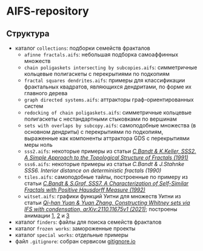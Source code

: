 # AIFS-repository


## Структура

* каталог `collections`: подборки семейств фракталов
	* `afinne fractals.aifs`: небольшая подборка самоаффинных множеств
	* `chain poligaskets intersecting by subcopies.aifs`: симметричные кольцевые полигаскеты с перекрытиями по подкопиям
	* `fractal squares dendrites.aifs`: примеры для классификации фрактальных квадратов, являющихся дендритами, по форме их главного дерева
	* `graph directed systems.aifs`: аттракторы граф-ориентированных систем
	* `redocking of chain poligaskets.aifs`: симметричные кольцевые полигаскеты с нестандартными стыковками по вершинам
	* `sets with overlaps by subcopy.aifs`: самоподобные множества (в основном дендриты) с перекрытиями по подкопиям, выраженные как компоненты аттрактора GDS с перекрытиями меры ноль
	* `sss2.aifs`: некоторые примеры из статьи [_C.Bandt & K.Keller, SSS2. A Simple Approach to the Topological Structure of Fractals (1991)_](https://doi.org/10.1002/mana.19911540104)
	* `sss6.aifs`: некоторые примеры из статьи _C.Bandt & J.Stahnke SSS6. Interior distance on deterministic fractals (1990)_
	* `tiles.aifs`: самоподобные тайлы, построенные по примеру из статьи [_C.Bandt & S.Graf, SSS7. A Characterization of Self-Similar Fractals with Positive Hausdorff Measure (1992)_](https://doi.org/10.2307/2159618)
	* `witset.aifs`: графики функций Уитни для множеств Уитни из статьи [_Qi-han Yuan & Yuan Zhang, Constructing Whitney sets via IFS with condensation, arXiv:2110.11675v1 (2021)_](https://doi.org/10.48550/arXiv.2110.11675);
	построены анимации [1](https://youtu.be/pb1t1th666Y), [2](https://youtu.be/hTi6mIyWzyI) и [3](https://youtu.be/GfSDUBSR39M)
* каталог `finders`: файлы для поиска семейств фракталов
* каталог `frozen works`: замороженные проекты
* каталог `special works`: отдельные примеры
* файл `.gitignore`: собран сервисом [gitignore.io](https://www.toptal.com/developers/gitignore/)


